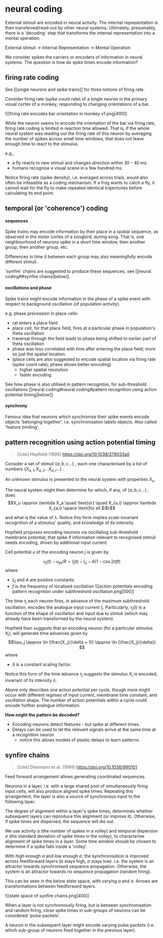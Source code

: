 # neural coding

External stimuli are encoded in neural activity. The internal representation is then transferred/read-out by other neural systems. Ultimately, presumably, there is a 'decoding' step that transforms the internal representation into a mental operation.

External stimuli -> Internal Representation -> Mental Operation

We consider spikes the carriers or encoders of information in neural systems. The question is how do spike times encode information?

## firing rate coding

See [[single neurons and spike trains]] for three notions of firing rate.

Consider firing rate (spike count rate) of a single neuron in the primary visual cortex of a monkey, responding to changing orientations of a bar.

![[firing rate encodes bar orientation in monkey v1.png|400]]

While the neuron seems to encode the orientation of the bar via firing rate, firing rate coding is limited in reaction time allowed. That is, if the whole neural system was reading out the firing rate of this neuron by averaging the number of spikes across small time windows, that does not leave enough time to react to the stimulus. 

e.g., 
- a fly reacts to new stimuli and changes direction within 30 - 40 ms.
- humans recognise a visual scene in a few hundred ms.

Notice firing rate (spike density), i.e. averaged across trials, would also often be infeasible as a coding mechanism. If a frog wants to catch a fly, it cannot wait for the fly to make repeated identical trajectories before calculating its end point.

## temporal (or 'coherence') coding

#### sequences

Spike trains may encode information by their place in a spatial sequence, as observed in the motor cortex of a songbird, during song. That is, one neighbourhood of neurons spike in a short time window, then another group, then another group, etc. 

Differences in time $\delta$ between each group may also meaningfully encode different stimuli.

'synfire' chains are suggested to produce these sequences, see [[neural coding##synfire chains|below]]. 

#### oscillations and phase

Spike trains might encode information in the phase of a spike event with respect to background oscillation (of population activity).

e.g. phase precession in place cells:
- rat enters a place field
- place cell, for that place field, fires at a particular phase in population's theta oscillation
- traversal through the field leads to phase being shifted to earlier part of theta oscillation
- phase was less correlated with time after entering the place field; more so just the spatial location.
- (place cells are also suggested to encode spatial location via firing rate (spike count rate); phase allows better encoding)
	- higher spatial resolution
	- faster encoding

See how phase is also utilised in pattern recogniton, for sub-threshold oscillations [[neural coding#neural coding#pattern recognition using action potential timing|below]].

#### synchrony

Famous idea that neurons which synchronise their spike events encode objects 'belonging together', i.e. synchronisation labels objects. Also called 'feature binding'.

## pattern recognition using action potential timing

> [!cite]
> Hopfield (1995) https://doi.org/10.1038/376033a0

Consider a set of stimuli $\{a, b, c \dots\}$ , each one characterised by a list of numbers
$\{ X_{a,1}, X_{a,2} \dots X_{a,i} \dots \}$ . 

An unknown stimulus is presented to the neural system with properties $X_u$.

The neural system might then determine for which, if any, of $\{a, b, c \dots\}$ , does
$$X_u \approx \lambda X_a \quad \text{or} \quad
X_{u,i} \approx \lambda X_{a,i} \space \text{for all $i$}$$

and what is the value of $\lambda$. Notice this form implies scale-invariant recognition of a stimulus' quality, and knowledge of its intensity.

Hopfield proposes encoding neurons via oscillating sub-threshold membrane potential, that spike if information relevant to recognised stimuli needs encoding, driven by additional input current.

Cell potential $u$ of the encoding neuron $j$ is given by

$$u_j (t) - u_{th} / R
= I_j(t) - I_o - A( 1 - \cos 2 \pi ft )$$
where
- $I_0$ and $A$ are positive constants
- $f$ is the frequency of localised oscillation
![[action potentials encoding pattern recognition under subthreshold oscillation.png|500]]

The time $\tau_j$ each neuron fires, in advance of the maximum subthreshold oscillation, encodes the analogue input current $I_j$. Particularly, $\tau_j(I)$ is a function of the shape of oscillation and input due to stimuli (which may already have been transformed by the neural system).

Hopfield then suggests that an encoding neuron (for a particular stimulus $X_j$), will generate time advances given by
$$\tau_j \approx \ln (\frac{X_j}{\delta + 1}) \approx
\ln (\frac{X_j}{\delta}) $$
where 
- $\delta$ is a constant scaling factor.

Notice this form of the time advance $\tau_j$ suggests the stimulus $X_j$ is encoded, invariant of its intensity $\lambda$.

Above only describes one action potential per cycle, though more might occur with different regimes of input current, membrane time constant, and oscillation shape. The number of action potentials within a cycle could encode further analogue information.

**How might the pattern be decoded?**
- Encoding neurons detect features - but spike at different times.
- Delays can be used to let the relevant signals arrive at the same time at a *recognition* neuron
	- notice this allows models of plastic delays to learn patterns.


## synfire chains

> [!cite]
> Diesmann et al. (1999) https://doi.org/10.1038/990101

Feed forward arrangement allows generating coordinated sequences.

Neurons in a layer, i.e. with a large shared pool of simultaneously firing input cells, will also produce aligned spike times. Repeating this arrangement, the layer is also a source of synchronous input to the following layer.

The degree of alignment within a layer's spike times, determines whether subsequent layers can reproduce this alignment (or improve it). Otherwise, if spike times are dispersed, the sequence will die out.

We use activity $a$  (the number of spikes in a volley) and temporal dispersion $\sigma$ (the standard deviation of spike times in the volley), to characterise alignment of spike times in a layer. Some time window should be chosen to determine if a spike falls inside a 'volley'.

WIth high enough $a$ and low enough $\sigma$, the synchronisation is improved across feedforward layers ($a$ stays high, $\sigma$ stays low). i.e. the system is an attractor towards synchronised sequence propagation. Otherwise, the system is an attractor towards no sequence propagation (random firing). 

This can be seen in the below state space, with varying $a$ and $\sigma$. Arrows are transformations between feedforward layers.

![[state space of synfire chains.png|400]]

When a layer is not synchronously firing, but is between synchronisation and random firing, close spike times in sub-groups of neurons can be considered 'pulse packets'.

A neuron in the subsequent layer might encode varying pulse packets (i.e. which sub-group of neurons fired together in the previous layer).


